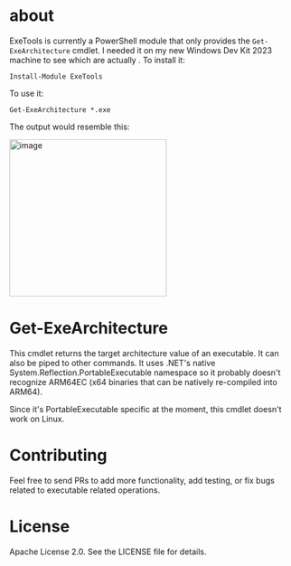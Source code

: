 # about
ExeTools is currently a PowerShell module that only provides the `Get-ExeArchitecture` cmdlet. I needed it on my
new Windows Dev Kit 2023 machine to see which are actually . To install it:

```
Install-Module ExeTools
```

To use it:

```
Get-ExeArchitecture *.exe
```

The output would resemble this:

<img width="278" alt="image" src="https://user-images.githubusercontent.com/241217/200086695-38a38bee-b7e1-4359-8283-01f5aad595ee.png">


# Get-ExeArchitecture
This cmdlet returns the target architecture value of an executable. It can also be piped to other commands. It uses
.NET's native System.Reflection.PortableExecutable namespace so it probably doesn't recognize ARM64EC (x64 binaries that can be
natively re-compiled into ARM64). 

Since it's PortableExecutable specific at the moment, this cmdlet doesn't work on Linux.

# Contributing
Feel free to send PRs to add more functionality, add testing, or fix bugs related to executable related operations.

# License
Apache License 2.0. See the LICENSE file for details.
